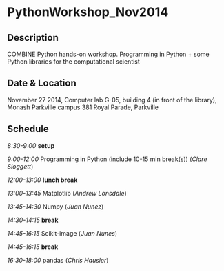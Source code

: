 PythonWorkshop_Nov2014
======================

## Description

COMBINE Python hands-on workshop. Programming in Python + some Python libraries for the computational scientist

## Date & Location

November 27 2014, Computer lab G-05, building 4 (in front of the library), Monash Parkville campus
381 Royal Parade, Parkville

## Schedule

_8:30-9:00_ __setup__

_9:00-12:00_ Programming in Python (include 10-15 min break(s)) (_Clare Sloggett_)

_12:00-13:00_ __lunch break__

_13:00-13:45_ Matplotlib (_Andrew Lonsdale_)

_13:45-14:30_ Numpy (_Juan Nunez_)

_14:30-14:15_ __break__

_14:45-16:15_ Scikit-image (_Juan Nunes_)

_14:45-16:15_ __break__

_16:30-18:00_  pandas (_Chris Hausler_)
